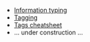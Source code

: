 -  [Information typing](courses-dita-authoring-infotype.md)
-  [Tagging](courses-dita-authoring-tags.md)
-  [Tags cheatsheet](courses-dita-authoring-tags-cheatsheet.md)
-  ... under construction ...
